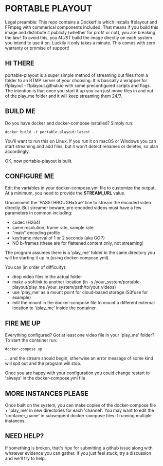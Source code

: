 # PORTABLE PLAYOUT

Legal preamble:
This repo contains a Dockerfile which installs ffplayout and FFmpeg with commerical components included.
That means if you build this image and distribute it publicly (whether for profit or not), you are breaking the law!
To avoid this, you *MUST* build the image directly on each system you intend to use it on. Luckily it only takes a minute.
This comes with zero warranty or promise of support!

## HI THERE

portable-playout is a super simple method of streaming out files from a folder to an RTMP server of your choosing.
It is basically a wrapper for ffplayout - ffplayout.github.io with some preconfigured scripts and flags.
The intention is that once you start it up you can just move files in and out of the play_me folder and it will keep streaming them 24/7.

## BUILD ME

Do you have docker and docker-compose installed? Simply run:

```docker build -t portable-playout:latest .```

You'll want to run this on Linux. If you run it on macOS or Windows you can start streaming and add files, but it won't detect renames or deletes, so plan accordingly.

OK, now portable-playout is built.

## CONFIGURE ME

Edit the variables in your docker-compose.yml file to customize the output. At a minimum, you need to provide the **STREAM_URL** value.

Uncomment the 'PASSTHROUGH=true' line to stream the encoded video directly. But streamer beware, pre-encoded videos must have a few parameters in common including:

- codec (H264)
- same resolution, frame rate, sample rate
- "main" encoding profile
- keyframe interval of 1 or 2 seconds (aka GOP)
- NO b-frames (these are for flattened content only, not streaming)

The program assumes there is a 'play_me' folder in the same directory you will be starting it up in (using docker-compose.yml). 

You can (in order of difficulty):

- drop video files in the actual folder
- make a softlink to another location (ln -s /your_system/portable-playout/play_me /your_system/path/to/your_videos)
- use 'play_me' as a mount point for cloud-based storage (S3fuse for example) 
- edit the mount in the docker-compose file to mount a different external location to '/play_me' inside the container.

## FIRE ME UP

Everything configured? Got at least one video file in your 'play_me' folder? To start the container run:

```docker-compose up```

... and the stream should begin, otherwise an error message of some kind will spit out and the program will stop.

Once you are happy with your configuration you could change restart to 'always' in the docker-compose.yml file

## MORE INSTANCES PLEASE

Once built on the system, you can make copies of the docker-compose file + 'play_me' in new directories for each 'channel'.
You may want to edit the 'container_name' in subsequent docker-compose files if running multiple instances.

## NEED HELP?

If something is broken, that's ripe for submitting a github issue along with whatever evidence you can gather.
If you just feel stuck, try a discussion and we'll try to help.
